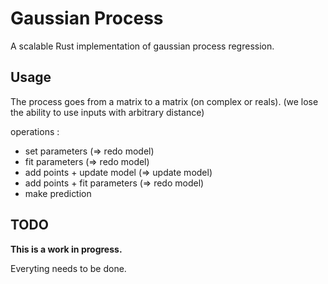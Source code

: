 # Gaussian Process

A scalable Rust implementation of gaussian process regression.

## Usage

The process goes from a matrix to a matrix (on complex or reals).
(we lose the ability to use inputs with arbitrary distance)

operations :
- set parameters (=> redo model)
- fit parameters (=> redo model)
- add points + update model (=> update model)
- add points + fit parameters (=> redo model)
- make prediction

## TODO

**This is a work in progress.**

Everyting needs to be done.
